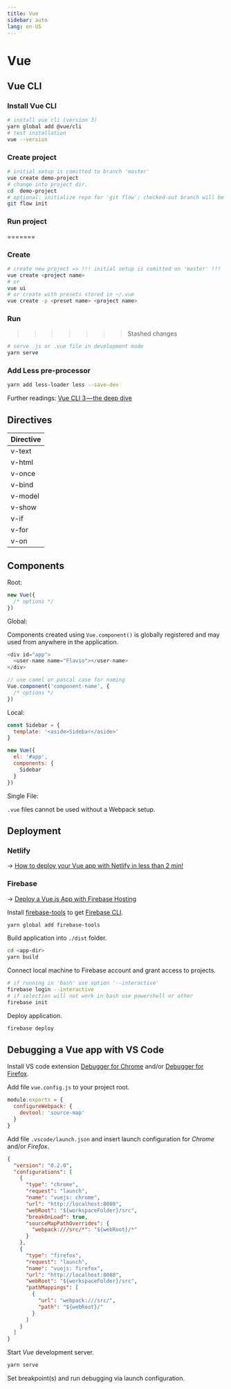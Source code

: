 ```yaml
---
title: Vue
sidebar: auto
lang: en-US
---
```

# Vue

## Vue CLI

### Install Vue CLI

```sh
# install vue cli (version 3)
yarn global add @vue/cli
# test installation
vue --version
```

### Create project

```sh
# initial setup is comitted to branch 'master'
vue create demo-project
# change into project dir.
cd  demo-project
# optional: initialize repo for 'git flow'; checked-out branch will be 'develop'
git flow init
```

### Run project
=======
### Create

```sh
# create new project => !!! initial setup is comitted on 'master' !!!
vue create <project name>
# or
vue ui
# or create with presets stored in ~/.vue
vue create -p <preset name> <project name>
```

### Run
>>>>>>> Stashed changes

```sh
# serve .js or .vue file in development mode
yarn serve
```

### Add Less pre-processor

```sh
yarn add less-loader less --save-dev
```

Further readings:  [Vue CLI 3 — the deep dive](https://blog.logrocket.com/vue-cli-3-the-deep-dive-41dff070ac4a)

## Directives

| Directive |
|:----------|
| v-text    |
| v-html    |
| v-once    |
| v-bind    |
| v-model   |
| v-show    |
| v-if      |
| v-for     |
| v-on      |

## Components

Root:

```js
new Vue({
  /* options */
})
```

Global:

Components created using `Vue.component()` is globally registered and may used from anywhere in the application.

```js
<div id="app">
  <user-name name="Flavio"></user-name>
</div>

// use camel or pascal case for naming
Vue.component('component-name', {
  /* options */
})
```

Local:

```js
const Sidebar = {
  template: '<aside>Sidebar</aside>'
}

new Vue({
  el: '#app',
  components: {
    Sidebar
  }
})
```

Single File:

`.vue` files cannot be used without a Webpack setup.

## Deployment

### Netlify

→ [How to deploy your Vue app with Netlify in less than 2 min!](https://medium.com/vuejoy/how-to-deploy-your-vue-app-with-netlify-in-less-than-2-min-d6ab26c6557d)

### Firebase

→ [Deploy a Vue.js App with Firebase Hosting](https://medium.com/@ShayneOSullivan/deploy-a-vue-js-app-with-firebase-hosting-3fc420cf3998)

Install [firebase-tools](https://github.com/firebase/firebase-tools) to get [Firebase CLI](https://firebase.google.com/docs/cli).

```bash
yarn global add firebase-tools
```

Build application into `./dist` folder.

```bash
cd <app-dir>
yarn build
```

Connect local machine to Firebase account and grant access to projects.

```bash
# if running in 'bash' use option '--interactive'
firebase login --interactive
# if selection will not work in bash use powershell or other
firebase init
```

Deploy application.

```bash
firebase deploy
```

## Debugging a Vue app with VS Code

Install VS code extension [Debugger for Chrome](https://marketplace.visualstudio.com/items?itemName=msjsdiag.debugger-for-chrome) and/or [Debugger for Firefox](https://marketplace.visualstudio.com/items?itemName=hbenl.vscode-firefox-debug).

Add file `vue.config.js` to your project root.

```js
module.exports = {
  configureWebpack: {
    devtool: 'source-map'
  }
}
```

Add file `.vscode/launch.json` and insert launch configuration for _Chrome_ and/or _Firefox_.

```json
{
  "version": "0.2.0",
  "configurations": [
    {
      "type": "chrome",
      "request": "launch",
      "name": "vuejs: chrome",
      "url": "http://localhost:8080",
      "webRoot": "${workspaceFolder}/src",
      "breakOnLoad": true,
      "sourceMapPathOverrides": {
        "webpack:///src/*": "${webRoot}/*"
      }
    },
    {
      "type": "firefox",
      "request": "launch",
      "name": "vuejs: firefox",
      "url": "http://localhost:8080",
      "webRoot": "${workspaceFolder}/src",
      "pathMappings": [
        {
          "url": "webpack:///src/",
          "path": "${webRoot}/"
        }
      ]
    }
  ]
}
```

Start _Vue_ development server.

```sh
yarn serve
```

Set breakpoint(s) and run debugging via launch configuration.
